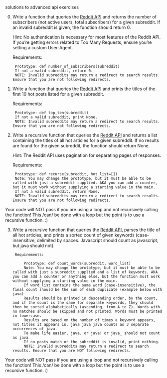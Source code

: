 solutions to advanced api exercises

0. Write a function that queries the [Reddit API](https://www.reddit.com/dev/api/) and returns the number of subscribers (not active users, total subscribers) for a given subreddit. If an invalid subreddit is given, the function should return 0.

    Hint: No authentication is necessary for most features of the Reddit API. If you’re getting errors related to Too Many Requests, ensure you’re setting a custom User-Agent.

    Requirements:

        Prototype: def number_of_subscribers(subreddit)
        If not a valid subreddit, return 0.
        NOTE: Invalid subreddits may return a redirect to search results. Ensure that you are not following redirects.

1. Write a function that queries the [Reddit API](https://www.reddit.com/dev/api/) and prints the titles of the first 10 hot posts listed for a given subreddit.

    Requirements:

        Prototype: def top_ten(subreddit)
        If not a valid subreddit, print None.
        NOTE: Invalid subreddits may return a redirect to search results. Ensure that you are not following redirects.

2. Write a recursive function that queries the [Reddit API](https://www.reddit.com/dev/api/) and returns a list containing the titles of all hot articles for a given subreddit. If no results are found for the given subreddit, the function should return None.

    Hint: The Reddit API uses pagination for separating pages of responses.

    Requirements:

        Prototype: def recurse(subreddit, hot_list=[])
        Note: You may change the prototype, but it must be able to be called with just a subreddit supplied. AKA you can add a counter, but it must work without supplying a starting value in the main.
        If not a valid subreddit, return None.
        NOTE: Invalid subreddits may return a redirect to search results. Ensure that you are not following redirects.

Your code will NOT pass if you are using a loop and not recursively calling the function! This /can/ be done with a loop but the point is to use a recursive function. :)


3. Write a recursive function that queries the [Reddit API](https://www.reddit.com/dev/api/), parses the title of all hot articles, and prints a sorted count of given keywords (case-insensitive, delimited by spaces. Javascript should count as javascript, but java should not).

        Requirements:

            Prototype: def count_words(subreddit, word_list)
            Note: You may change the prototype, but it must be able to be called with just a subreddit supplied and a list of keywords. AKA you can add a counter or anything else, but the function must work without supplying a starting value in the main.
            If word_list contains the same word (case-insensitive), the final count should be the sum of each duplicate (example below with java)
            Results should be printed in descending order, by the count, and if the count is the same for separate keywords, they should then be sorted alphabetically (ascending, from A to Z). Words with no matches should be skipped and not printed. Words must be printed in lowercase.
            Results are based on the number of times a keyword appears, not titles it appears in. java java java counts as 3 separate occurrences of java.
            To make life easier, java. or java! or java_ should not count as java
            If no posts match or the subreddit is invalid, print nothing.
            NOTE: Invalid subreddits may return a redirect to search results. Ensure that you are NOT following redirects.

Your code will NOT pass if you are using a loop and not recursively calling the function! This /can/ be done with a loop but the point is to use a recursive function. :)
